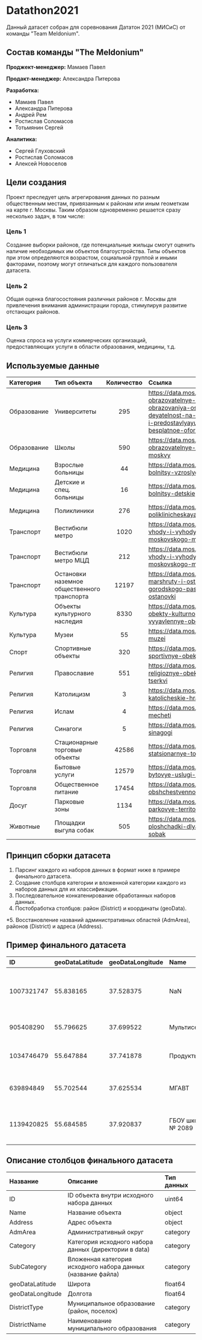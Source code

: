 # Datathon2021
Данный датасет собран для соревнования Дататон 2021 (МИСиС) от команды "Team Meldonium".

## Состав команды "The Meldonium"
**Проджект-менеджер:** Мамаев Павел

**Продакт-менеджер:** Александра Питерова

**Разработка:**
- Мамаев Павел
- Александра Питерова
- Андрей Рем
- Ростислав Соломасов
- Тотьмянин Сергей

**Аналитика:**
- Сергей Глуховский
- Ростислав Соломасов
- Алексей Новоселов

## Цели создания
Проект преследует цель агрегирования данных по разным общественным местам, привязанным к районам или иным геометкам на карте г. Москвы. Таким образом одновременно решается сразу несколько задач, в том числе:

### Цель 1
Создание выборки районов, где потенциальные жильцы смогут оценить наличие необходимых им объектов благоустройства. Типы объектов при этом определяются возрастом, социальной группой и иными факторами, поэтому могут отличаться для каждого пользователя датасета.

### Цель 2
Общая оценка благосостояния различных районов г. Москвы для привлечения внимания администрации города, стимулируя развитие отстающих районов.

### Цель 3
Оценка спроса на услуги коммерческих организаций, предоставляющих услуги в области образования, медицины, т.д.

## Используемые данные

| Категория  | Тип объекта  | Количество | Ссылка  |
| :------------| :------------ |:---------------:| :-----|
| Образование      | Университеты      | 295 | https://data.mos.ru/opendata/7710878000-obrazovatelnye-organizatsii-vysshego-obrazovaniya-osushchestvlyayushchie-deyatelnost-na-territorii-goroda-moskvy-i-predostavlyayushchie-pravo-na-besplatnoe-oformlenie-sotsialnoy-karty |
| Образование      | Школы      | 590 | https://data.mos.ru/opendata/7719028495-obrazovatelnye-uchrejdeniya-goroda-moskvy |
| Медицина      | Взрослые больницы      | 44        |   https://data.mos.ru/opendata/7707089084-bolnitsy-vzroslye |
| Медицина      | Детские и спец. больницы      | 16        |   https://data.mos.ru/opendata/7707089084-bolnitsy-detskie |
| Медицина      | Поликлиники      | 276        |   https://data.mos.ru/opendata/7707089084-poliklinicheskaya-pomoshch-vzroslym |
| Транспорт | Вестибюли метро | 1020        |    https://data.mos.ru/opendata/7704786030-vhody-i-vyhody-vestibyuley-stantsiy-moskovskogo-metropolitena |
| Транспорт | Вестибюли метро МЦД | 212        |    https://data.mos.ru/opendata/7704786030-vhody-i-vyhody-vestibyuley-stantsiy-moskovskogo-metropolitena |
| Транспорт | Остановки наземное общественного транспорта | 12197        |    https://data.mos.ru/opendata/7704786030-marshruty-i-ostanovki-nazemnogo-gorodskogo-passajirskogo-transporta-ostanovki |
| Культура | Объекты культурного наследия | 8330        |    https://data.mos.ru/opendata/7705021556-obekty-kulturnogo-naslediya-i-vyyavlennye-obekty-kulturnogo-naslediya |
| Культура | Музеи | 55       |    https://data.mos.ru/opendata/7702155262-muzei |
| Спорт| Спортивные объекты | 320        |    https://data.mos.ru/opendata/7708308010-sportivnye-obekty-goroda-moskvy |
| Религия | Православие | 551        |    https://data.mos.ru/opendata/7704253498-religioznye-obekty-russkoy-pravoslavnoy-tserkvi |
| Религия | Католицизм | 3        |    https://data.mos.ru/opendata/7704253498-katolicheskie-hramy |
| Религия | Ислам | 4        |    https://data.mos.ru/opendata/7704253498-mecheti |
| Религия | Синагоги | 5        |    https://data.mos.ru/opendata/7704253498-sinagogi |
| Торговля | Стационарные торговые объекты | 42586        |    https://data.mos.ru/opendata/7710881420-statsionarnye-torgovye-obekty |
| Торговля | Бытовые услуги | 12579        |    https://data.mos.ru/opendata/7710881420-bytovye-uslugi-na-territorii-moskvy |
| Торговля | Общественное питание | 17454        |    https://data.mos.ru/opendata/7710881420-obshchestvennoe-pitanie-v-moskve |
| Досуг | Парковые зоны | 1134        |    https://data.mos.ru/opendata/7710878000-parkovye-territorii |
| Животные | Площадки выгула собак | 505        |    https://data.mos.ru/opendata/7710878000-ploshchadki-dlya-vygula-dressirovki-sobak |

## Принцип сборки датасета

1. Парсинг каждого из наборов данных в формат ниже в примере финального датасета.
2. Создание столбцов категории и вложенной категории каждого из наборов данных для их классификации.
3. Последовательное конкатенирование обработанных наборов данных.
4. Постобработка столбцов: район (District) и координаты (geoData).

*5. Восстановление названий административных областей (AdmArea), районов (District) и адреса (Address).

## Пример финального датасета
| ID  | geoDataLatitude  | geoDataLongitude | Name | AdmArea  | DistrictType | DistrictName | Address | Category | SubCategory |
| :------------| :------------ | :------------ | :------------ | :---------------| :-----| :-----| :-----| :-----| :-----|
| 1007321747	| 55.838165 | 37.528375 | NaN | NaN | NaN | NaN | NaN | Транспорт | Маршруты и остановки наземного городского пассажирского транспорта |
| 905408290	| 55.796625 | 37.699522 | Мультисервис | Восточный административный округ | район | Сокольники | город Москва, Колодезный переулок, дом 3 | Торговля | Бытовые услуги |
| 1034746479	| 55.647884 | 37.741878 | Продукты | Юго-Восточный административный округ | район | Марьино | город Москва, Новочеркасский бульвар, дом 57, корпус 1 | Торговля | Стационарные торговые объекты | 
| 639894849	| 55.702544 | 37.625534 | МГАВТ | Южный административный округ | район | Донской | город Москва, Новоданиловская набережная, дом 2, корпус 1 | Образование | Вузы |
| 1139420825	| 55.684585 | 37.920837 | ГБОУ школа № 2089 | NaN | NaN | NaN | 111674, ГОРОД МОСКВА, УЛИЦА 1-Я ВОЛЬСКАЯ, ДОМ 9, КОРПУС 3 | Образование | Образовательные учреждения |

## Описание столбцов финального датасета
| Название  | Описание  | Тип данных |
| :------------| :------------ | :------------ |
| ID	| ID объекта внутри исходного набора данных | uint64 |
| Name	| Название объекта | object | 
| Address	| Адрес объекта | object | 
| AdmArea	| Административный округ | category | 
| Category	| Категория исходного набора данных (директории в data) | category |
| SubCategory	| Вложенная категория исходного набора данных (название файла) | category |
| geoDataLatitude	| Широта | float64 |
| geoDataLongitude	| Долгота | float64 |
| DistrictType	| Муниципальное образование (район, поселок) | category |
| DistrictName	| Наименование муниципального образования | category |
